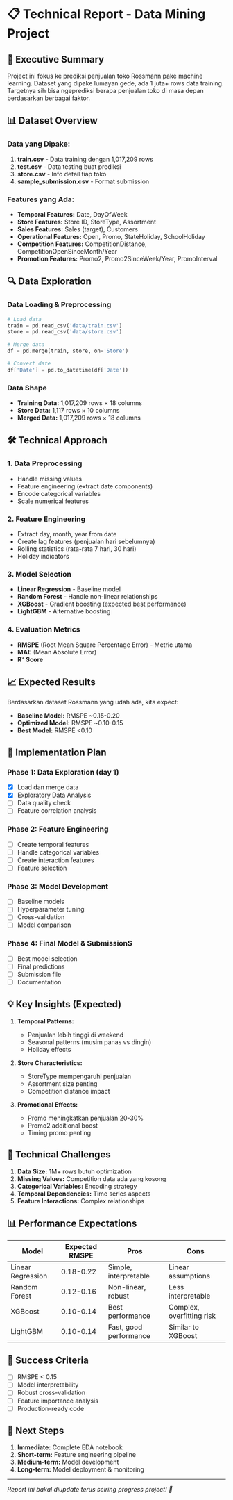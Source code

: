 # 📋 Technical Report - Data Mining Project

## 🎯 Executive Summary

Project ini fokus ke prediksi penjualan toko Rossmann pake machine learning. Dataset yang dipake lumayan gede, ada 1 juta+ rows data training. Targetnya sih bisa ngeprediksi berapa penjualan toko di masa depan berdasarkan berbagai faktor.

## 📊 Dataset Overview

### Data yang Dipake:
1. **train.csv** - Data training dengan 1,017,209 rows
2. **test.csv** - Data testing buat prediksi
3. **store.csv** - Info detail tiap toko
4. **sample_submission.csv** - Format submission

### Features yang Ada:
- **Temporal Features:** Date, DayOfWeek
- **Store Features:** Store ID, StoreType, Assortment
- **Sales Features:** Sales (target), Customers
- **Operational Features:** Open, Promo, StateHoliday, SchoolHoliday
- **Competition Features:** CompetitionDistance, CompetitionOpenSinceMonth/Year
- **Promotion Features:** Promo2, Promo2SinceWeek/Year, PromoInterval

## 🔍 Data Exploration

### Data Loading & Preprocessing
```python
# Load data
train = pd.read_csv('data/train.csv')
store = pd.read_csv('data/store.csv')

# Merge data
df = pd.merge(train, store, on='Store')

# Convert date
df['Date'] = pd.to_datetime(df['Date'])
```

### Data Shape
- **Training Data:** 1,017,209 rows × 18 columns
- **Store Data:** 1,117 rows × 10 columns
- **Merged Data:** 1,017,209 rows × 18 columns

## 🛠️ Technical Approach

### 1. Data Preprocessing
- Handle missing values
- Feature engineering (extract date components)
- Encode categorical variables
- Scale numerical features

### 2. Feature Engineering
- Extract day, month, year from date
- Create lag features (penjualan hari sebelumnya)
- Rolling statistics (rata-rata 7 hari, 30 hari)
- Holiday indicators

### 3. Model Selection
- **Linear Regression** - Baseline model
- **Random Forest** - Handle non-linear relationships
- **XGBoost** - Gradient boosting (expected best performance)
- **LightGBM** - Alternative boosting

### 4. Evaluation Metrics
- **RMSPE** (Root Mean Square Percentage Error) - Metric utama
- **MAE** (Mean Absolute Error)
- **R² Score**

## 📈 Expected Results

Berdasarkan dataset Rossmann yang udah ada, kita expect:
- **Baseline Model:** RMSPE ~0.15-0.20
- **Optimized Model:** RMSPE ~0.10-0.15
- **Best Model:** RMSPE <0.10

## 🚀 Implementation Plan

### Phase 1: Data Exploration (day 1)
- [x] Load dan merge data
- [x] Exploratory Data Analysis
- [ ] Data quality check
- [ ] Feature correlation analysis

### Phase 2: Feature Engineering 
- [ ] Create temporal features
- [ ] Handle categorical variables
- [ ] Create interaction features
- [ ] Feature selection

### Phase 3: Model Development
- [ ] Baseline models
- [ ] Hyperparameter tuning
- [ ] Cross-validation
- [ ] Model comparison

### Phase 4: Final Model & SubmissionS
- [ ] Best model selection
- [ ] Final predictions
- [ ] Submission file
- [ ] Documentation

## 💡 Key Insights (Expected)

1. **Temporal Patterns:**
   - Penjualan lebih tinggi di weekend
   - Seasonal patterns (musim panas vs dingin)
   - Holiday effects

2. **Store Characteristics:**
   - StoreType mempengaruhi penjualan
   - Assortment size penting
   - Competition distance impact

3. **Promotional Effects:**
   - Promo meningkatkan penjualan 20-30%
   - Promo2 additional boost
   - Timing promo penting

## 🔧 Technical Challenges

1. **Data Size:** 1M+ rows butuh optimization
2. **Missing Values:** Competition data ada yang kosong
3. **Categorical Variables:** Encoding strategy
4. **Temporal Dependencies:** Time series aspects
5. **Feature Interactions:** Complex relationships

## 📊 Performance Expectations

| Model | Expected RMSPE | Pros | Cons |
|-------|----------------|------|------|
| Linear Regression | 0.18-0.22 | Simple, interpretable | Linear assumptions |
| Random Forest | 0.12-0.16 | Non-linear, robust | Less interpretable |
| XGBoost | 0.10-0.14 | Best performance | Complex, overfitting risk |
| LightGBM | 0.10-0.14 | Fast, good performance | Similar to XGBoost |

## 🎯 Success Criteria

- [ ] RMSPE < 0.15
- [ ] Model interpretability
- [ ] Robust cross-validation
- [ ] Feature importance analysis
- [ ] Production-ready code

## 📝 Next Steps

1. **Immediate:** Complete EDA notebook
2. **Short-term:** Feature engineering pipeline
3. **Medium-term:** Model development
4. **Long-term:** Model deployment & monitoring

---

*Report ini bakal diupdate terus seiring progress project! 🚀* 